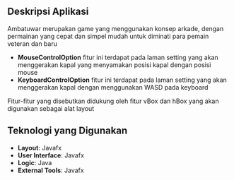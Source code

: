 ## Deskripsi Aplikasi
Ambatuwar merupakan game yang menggunakan konsep arkade, dengan permainan yang cepat dan simpel mudah untuk diminati para pemain veteran dan baru
- **MouseControlOption** fitur ini terdapat pada laman setting yang akan menggerakan kapal yang menyamakan posisi kapal dengan posisi mouse
- **KeyboardControlOption** fitur ini terdapat pada laman setting yang akan menggerakan kapal dengan menggunakan WASD pada keyboard


Fitur-fitur yang disebutkan didukung oleh fitur vBox dan hBox yang akan digunakan sebagai alat layout

##  Teknologi yang Digunakan
- **Layout**: Javafx
- **User Interface**: Javafx
- **Logic**: Java
- **External Tools**: Javafx
